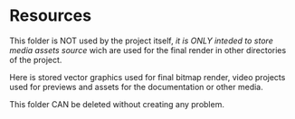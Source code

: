 
# Resources

This folder is NOT used by the project itself, *it is ONLY inteded to store media assets source* wich are used for the final render in other directories of the project.

Here is stored vector graphics used for final bitmap render, video projects used for previews and assets for the documentation or other media.

This folder CAN be deleted without creating any problem.
